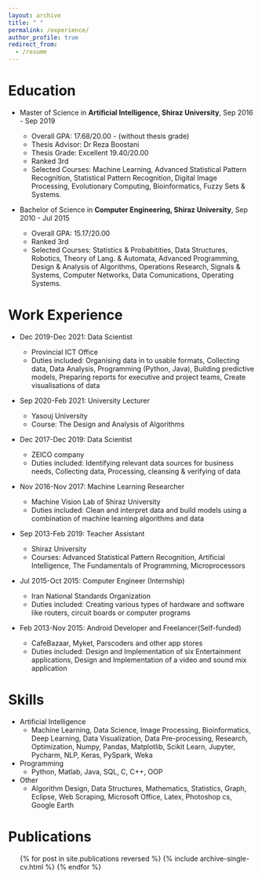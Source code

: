 ```yaml
---
layout: archive
title: " "
permalink: /experience/
author_profile: true
redirect_from:
  - /resume
---
```



Education
======
* Master of Science in **Artificial Intelligence, Shiraz University**, Sep 2016 - Sep 2019
  * Overall GPA: 17.68/20.00 - (without thesis grade)
  * Thesis Advisor: Dr Reza Boostani
  * Thesis Grade: Excellent 19.40/20.00
  * Ranked 3rd
  * Selected Courses: Machine Learning, Advanced Statistical Pattern Recognition, Statistical Pattern Recognition, Digital Image Processing, Evolutionary Computing, Bioinformatics, Fuzzy Sets & Systems.

* Bachelor of Science in **Computer Engineering, Shiraz University**, Sep 2010 - Jul 2015
  * Overall GPA: 15.17/20.00
  * Ranked 3rd
  * Selected Courses: Statistics & Probabitities, Data Structures, Robotics, Theory of Lang. & Automata, Advanced Programming, Design & Analysis of Algorithms, Operations Research, Signals & Systems, Computer Networks, Data Comunications, Operating Systems.

Work Experience
======
* Dec 2019-Dec 2021: Data Scientist
  * Provincial ICT Office
  * Duties included: Organising data in to usable formats, Collecting data, Data Analysis, Programming (Python, Java), Building predictive models, Preparing reports for executive and project teams, Create visualisations of data

* Sep 2020-Feb 2021: University Lecturer
  * Yasouj University
  * Course: The Design and Analysis of Algorithms
  
* Dec 2017-Dec 2019: Data Scientist
  * ZEICO company
  * Duties included: Identifying relevant data sources for business needs, Collecting data, Processing, cleansing & verifying of data

* Nov 2016-Nov 2017: Machine Learning Researcher
  * Machine Vision Lab of Shiraz University
  * Duties included: Clean and interpret data and build models using a combination of machine learning algorithms and data
 
* Sep 2013-Feb 2019: Teacher Assistant
  * Shiraz University
  * Courses: Advanced Statistical Pattern Recognition, Artificial Intelligence, The Fundamentals of Programming, Microprocessors
  
* Jul 2015-Oct 2015: Computer Engineer (Internship)
  * Iran National Standards Organization
  * Duties included: Creating various types of hardware and software like routers, circuit boards or computer programs

* Feb 2013-Nov 2015: Android Developer and Freelancer(Self-funded)
  * CafeBazaar, Myket, Parscoders and other app stores
  * Duties included: Design and Implementation of six Entertainment applications, Design and Implementation of a video and sound mix application


Skills
======
* Artificial Intelligence
  * Machine Learning, Data Science, Image Processing, Bioinformatics, Deep Learning, Data Visualization, Data Pre-processing, Research, Optimization, Numpy, Pandas, Matplotlib, Scikit Learn, Jupyter, Pycharm, NLP, Keras, PySpark, Weka
* Programming 
  * Python, Matlab, Java, SQL, C, C++, OOP
* Other 
  * Algorithm Design, Data Structures, Mathematics, Statistics, Graph, Eclipse, Web Scraping, Microsoft Office, Latex, Photoshop cs, Google Earth

Publications
======
  <ul>{% for post in site.publications reversed %}
    {% include archive-single-cv.html %}
  {% endfor %}</ul>
  
